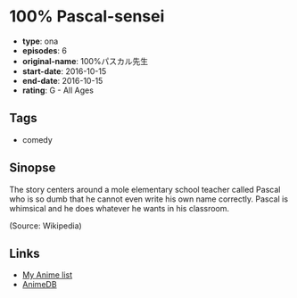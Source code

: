 # 100% Pascal-sensei

-   **type**: ona
-   **episodes**: 6
-   **original-name**: 100%パスカル先生
-   **start-date**: 2016-10-15
-   **end-date**: 2016-10-15
-   **rating**: G - All Ages

## Tags

-   comedy

## Sinopse

The story centers around a mole elementary school teacher called Pascal who is so dumb that he cannot even write his own name correctly. Pascal is whimsical and he does whatever he wants in his classroom.

(Source: Wikipedia)

## Links

-   [My Anime list](https://myanimelist.net/anime/35447/100_Pascal-sensei)
-   [AnimeDB](http://anidb.info/perl-bin/animedb.pl?show=anime&aid=13560)
